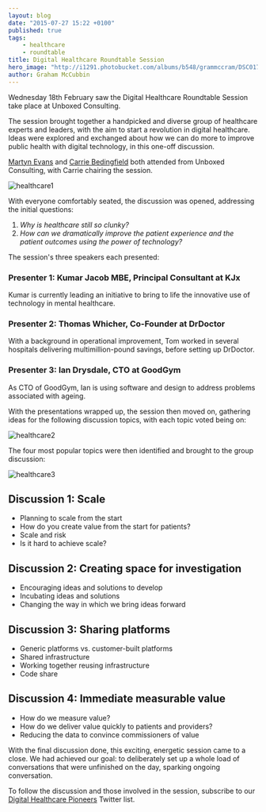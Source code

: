 ```yaml
---
layout: blog
date: "2015-07-27 15:22 +0100"
published: true
tags:
    - healthcare
    - roundtable
title: Digital Healthcare Roundtable Session
hero_image: "http://i1291.photobucket.com/albums/b548/grammccram/DSC01779_zpsd4fmmo16.jpg"
author: Graham McCubbin
---
```



Wednesday 18th February saw the Digital Healthcare Roundtable Session take place at Unboxed Consulting.

The session brought together a handpicked and diverse group of healthcare experts and leaders, with the aim to start a revolution in digital healthcare. Ideas were explored and exchanged about how we can do more to improve public health with digital technology, in this one-off discussion.

[Martyn Evans](http://www.unboxedconsulting.com/people/martyn-evans) and [Carrie Bedingfield](http://www.unboxedconsulting.com/people/carrie-bedingfield) both attended from Unboxed Consulting, with Carrie chairing the session.

![healthcare1](http://i1291.photobucket.com/albums/b548/grammccram/Screen%20Shot%202015-02-24%20at%2011.51.23_zpskt1lvghp.png)

With everyone comfortably seated, the discussion was opened, addressing the initial questions:

1. _Why is healthcare still so clunky?_
2. _How can we dramatically improve the patient experience and the patient outcomes using the power of technology?_

The session's three speakers each presented:

### Presenter 1: Kumar Jacob MBE, Principal Consultant at KJx

Kumar is currently leading an initiative to bring to life the innovative use of technology in mental healthcare.

### Presenter 2: Thomas Whicher, Co-Founder at DrDoctor

With a background in operational improvement, Tom worked in several hospitals delivering multimillion-pound savings, before setting up DrDoctor.

### Presenter 3: Ian Drysdale, CTO at GoodGym

As CTO of GoodGym, Ian is using software and design to address problems associated with ageing.

With the presentations wrapped up, the session then moved on, gathering ideas for the following discussion topics, with each topic voted being on:

![healthcare2](http://i1291.photobucket.com/albums/b548/grammccram/Screen%20Shot%202015-02-24%20at%2013.08.52_zpsr1tnaers.png)

The four most popular topics were then identified and brought to the group discussion:

![healthcare3](http://i1291.photobucket.com/albums/b548/grammccram/Screen%20Shot%202015-02-24%20at%2017.12.36_zps6x8herpg.png)

## Discussion 1: Scale

* Planning to scale from the start
* How do you create value from the start for patients?
* Scale and risk
* Is it hard to achieve scale?

## Discussion 2: Creating space for investigation

* Encouraging ideas and solutions to develop
* Incubating ideas and solutions
* Changing the way in which we bring ideas forward

## Discussion 3: Sharing platforms

* Generic platforms vs. customer-built platforms
* Shared infrastructure
* Working together reusing infrastructure
* Code share

## Discussion 4: Immediate measurable value

* How do we measure value?
* How do we deliver value quickly to patients and providers?
* Reducing the data to convince commissioners of value

With the final discussion done, this exciting, energetic session came to a close. We had achieved our goal: to deliberately set up a whole load of conversations that were unfinished on the day, sparking ongoing conversation.

To follow the discussion and those involved in the session, subscribe to our [Digital Healthcare Pioneers](https://twitter.com/Ubxd/lists/digital-health-pioneers1) Twitter list.
